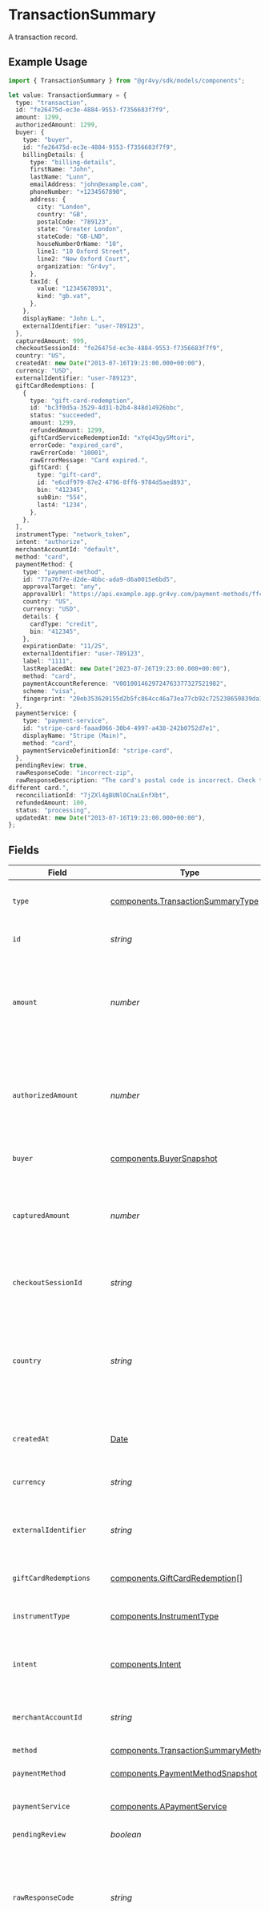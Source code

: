 # TransactionSummary

A transaction record.

## Example Usage

```typescript
import { TransactionSummary } from "@gr4vy/sdk/models/components";

let value: TransactionSummary = {
  type: "transaction",
  id: "fe26475d-ec3e-4884-9553-f7356683f7f9",
  amount: 1299,
  authorizedAmount: 1299,
  buyer: {
    type: "buyer",
    id: "fe26475d-ec3e-4884-9553-f7356683f7f9",
    billingDetails: {
      type: "billing-details",
      firstName: "John",
      lastName: "Lunn",
      emailAddress: "john@example.com",
      phoneNumber: "+1234567890",
      address: {
        city: "London",
        country: "GB",
        postalCode: "789123",
        state: "Greater London",
        stateCode: "GB-LND",
        houseNumberOrName: "10",
        line1: "10 Oxford Street",
        line2: "New Oxford Court",
        organization: "Gr4vy",
      },
      taxId: {
        value: "12345678931",
        kind: "gb.vat",
      },
    },
    displayName: "John L.",
    externalIdentifier: "user-789123",
  },
  capturedAmount: 999,
  checkoutSessionId: "fe26475d-ec3e-4884-9553-f7356683f7f9",
  country: "US",
  createdAt: new Date("2013-07-16T19:23:00.000+00:00"),
  currency: "USD",
  externalIdentifier: "user-789123",
  giftCardRedemptions: [
    {
      type: "gift-card-redemption",
      id: "bc3f0d5a-3529-4d31-b2b4-848d14926bbc",
      status: "succeeded",
      amount: 1299,
      refundedAmount: 1299,
      giftCardServiceRedemptionId: "xYqd43gySMtori",
      errorCode: "expired_card",
      rawErrorCode: "10001",
      rawErrorMessage: "Card expired.",
      giftCard: {
        type: "gift-card",
        id: "e6cdf979-87e2-4796-8ff6-9784d5aed893",
        bin: "412345",
        subBin: "554",
        last4: "1234",
      },
    },
  ],
  instrumentType: "network_token",
  intent: "authorize",
  merchantAccountId: "default",
  method: "card",
  paymentMethod: {
    type: "payment-method",
    id: "77a76f7e-d2de-4bbc-ada9-d6a0015e6bd5",
    approvalTarget: "any",
    approvalUrl: "https://api.example.app.gr4vy.com/payment-methods/ffc88ec9-e1ee-45ba-993d-b5902c3b2a8c/approve",
    country: "US",
    currency: "USD",
    details: {
      cardType: "credit",
      bin: "412345",
    },
    expirationDate: "11/25",
    externalIdentifier: "user-789123",
    label: "1111",
    lastReplacedAt: new Date("2023-07-26T19:23:00.000+00:00"),
    method: "card",
    paymentAccountReference: "V0010014629724763377327521982",
    scheme: "visa",
    fingerprint: "20eb353620155d2b5fc864cc46a73ea77cb92c725238650839da1813fa987a17",
  },
  paymentService: {
    type: "payment-service",
    id: "stripe-card-faaad066-30b4-4997-a438-242b0752d7e1",
    displayName: "Stripe (Main)",
    method: "card",
    paymentServiceDefinitionId: "stripe-card",
  },
  pendingReview: true,
  rawResponseCode: "incorrect-zip",
  rawResponseDescription: "The card's postal code is incorrect. Check the card's postal code or use a
different card.",
  reconciliationId: "7jZXl4gBUNl0CnaLEnfXbt",
  refundedAmount: 100,
  status: "processing",
  updatedAt: new Date("2013-07-16T19:23:00.000+00:00"),
};
```

## Fields

| Field                                                                                                                                                                                                                                                                                                                                                                    | Type                                                                                                                                                                                                                                                                                                                                                                     | Required                                                                                                                                                                                                                                                                                                                                                                 | Description                                                                                                                                                                                                                                                                                                                                                              | Example                                                                                                                                                                                                                                                                                                                                                                  |
| ------------------------------------------------------------------------------------------------------------------------------------------------------------------------------------------------------------------------------------------------------------------------------------------------------------------------------------------------------------------------ | ------------------------------------------------------------------------------------------------------------------------------------------------------------------------------------------------------------------------------------------------------------------------------------------------------------------------------------------------------------------------ | ------------------------------------------------------------------------------------------------------------------------------------------------------------------------------------------------------------------------------------------------------------------------------------------------------------------------------------------------------------------------ | ------------------------------------------------------------------------------------------------------------------------------------------------------------------------------------------------------------------------------------------------------------------------------------------------------------------------------------------------------------------------ | ------------------------------------------------------------------------------------------------------------------------------------------------------------------------------------------------------------------------------------------------------------------------------------------------------------------------------------------------------------------------ |
| `type`                                                                                                                                                                                                                                                                                                                                                                   | [components.TransactionSummaryType](../../models/components/transactionsummarytype.md)                                                                                                                                                                                                                                                                                   | :heavy_minus_sign:                                                                                                                                                                                                                                                                                                                                                       | The type of this resource. Is always `transaction`.                                                                                                                                                                                                                                                                                                                      | transaction                                                                                                                                                                                                                                                                                                                                                              |
| `id`                                                                                                                                                                                                                                                                                                                                                                     | *string*                                                                                                                                                                                                                                                                                                                                                                 | :heavy_minus_sign:                                                                                                                                                                                                                                                                                                                                                       | The unique identifier for this transaction.                                                                                                                                                                                                                                                                                                                              | fe26475d-ec3e-4884-9553-f7356683f7f9                                                                                                                                                                                                                                                                                                                                     |
| `amount`                                                                                                                                                                                                                                                                                                                                                                 | *number*                                                                                                                                                                                                                                                                                                                                                                 | :heavy_minus_sign:                                                                                                                                                                                                                                                                                                                                                       | The authorized amount for this transaction. This can be more than the<br/>actual captured amount and part of this amount may be refunded.                                                                                                                                                                                                                                | 1299                                                                                                                                                                                                                                                                                                                                                                     |
| `authorizedAmount`                                                                                                                                                                                                                                                                                                                                                       | *number*                                                                                                                                                                                                                                                                                                                                                                 | :heavy_minus_sign:                                                                                                                                                                                                                                                                                                                                                       | The amount for this transaction that has been authorized for the `payment_method`.<br/>This can be less than the `amount` if gift cards were used.                                                                                                                                                                                                                       | 1299                                                                                                                                                                                                                                                                                                                                                                     |
| `buyer`                                                                                                                                                                                                                                                                                                                                                                  | [components.BuyerSnapshot](../../models/components/buyersnapshot.md)                                                                                                                                                                                                                                                                                                     | :heavy_minus_sign:                                                                                                                                                                                                                                                                                                                                                       | The buyer used for this transaction.                                                                                                                                                                                                                                                                                                                                     |                                                                                                                                                                                                                                                                                                                                                                          |
| `capturedAmount`                                                                                                                                                                                                                                                                                                                                                         | *number*                                                                                                                                                                                                                                                                                                                                                                 | :heavy_minus_sign:                                                                                                                                                                                                                                                                                                                                                       | The captured amount for this transaction. This can be the full value<br/>of the `authorized_amount` or less.                                                                                                                                                                                                                                                             | 999                                                                                                                                                                                                                                                                                                                                                                      |
| `checkoutSessionId`                                                                                                                                                                                                                                                                                                                                                      | *string*                                                                                                                                                                                                                                                                                                                                                                 | :heavy_minus_sign:                                                                                                                                                                                                                                                                                                                                                       | The identifier for the checkout session this transaction is associated with.                                                                                                                                                                                                                                                                                             | fe26475d-ec3e-4884-9553-f7356683f7f9                                                                                                                                                                                                                                                                                                                                     |
| `country`                                                                                                                                                                                                                                                                                                                                                                | *string*                                                                                                                                                                                                                                                                                                                                                                 | :heavy_minus_sign:                                                                                                                                                                                                                                                                                                                                                       | The 2-letter ISO code of the country of the transaction.<br/>This is used to filter the payment services that is used to process the<br/>transaction.<br/>                                                                                                                                                                                                               | US                                                                                                                                                                                                                                                                                                                                                                       |
| `createdAt`                                                                                                                                                                                                                                                                                                                                                              | [Date](https://developer.mozilla.org/en-US/docs/Web/JavaScript/Reference/Global_Objects/Date)                                                                                                                                                                                                                                                                            | :heavy_minus_sign:                                                                                                                                                                                                                                                                                                                                                       | The date and time when this transaction was created in our system.                                                                                                                                                                                                                                                                                                       | 2013-07-16T19:23:00.000+00:00                                                                                                                                                                                                                                                                                                                                            |
| `currency`                                                                                                                                                                                                                                                                                                                                                               | *string*                                                                                                                                                                                                                                                                                                                                                                 | :heavy_minus_sign:                                                                                                                                                                                                                                                                                                                                                       | The currency code for this transaction.                                                                                                                                                                                                                                                                                                                                  | USD                                                                                                                                                                                                                                                                                                                                                                      |
| `externalIdentifier`                                                                                                                                                                                                                                                                                                                                                     | *string*                                                                                                                                                                                                                                                                                                                                                                 | :heavy_minus_sign:                                                                                                                                                                                                                                                                                                                                                       | An external identifier that can be used to match the transaction against your own records.                                                                                                                                                                                                                                                                               | user-789123                                                                                                                                                                                                                                                                                                                                                              |
| `giftCardRedemptions`                                                                                                                                                                                                                                                                                                                                                    | [components.GiftCardRedemption](../../models/components/giftcardredemption.md)[]                                                                                                                                                                                                                                                                                         | :heavy_minus_sign:                                                                                                                                                                                                                                                                                                                                                       | The gift cards redeemed for this transaction.                                                                                                                                                                                                                                                                                                                            |                                                                                                                                                                                                                                                                                                                                                                          |
| `instrumentType`                                                                                                                                                                                                                                                                                                                                                         | [components.InstrumentType](../../models/components/instrumenttype.md)                                                                                                                                                                                                                                                                                                   | :heavy_minus_sign:                                                                                                                                                                                                                                                                                                                                                       | The name of the instrument used to process the transaction.<br/>                                                                                                                                                                                                                                                                                                         | network_token                                                                                                                                                                                                                                                                                                                                                            |
| `intent`                                                                                                                                                                                                                                                                                                                                                                 | [components.Intent](../../models/components/intent.md)                                                                                                                                                                                                                                                                                                                   | :heavy_minus_sign:                                                                                                                                                                                                                                                                                                                                                       | The original `intent` used when the transaction was<br/>[created](#operation/authorize-new-transaction).                                                                                                                                                                                                                                                                 | authorize                                                                                                                                                                                                                                                                                                                                                                |
| `merchantAccountId`                                                                                                                                                                                                                                                                                                                                                      | *string*                                                                                                                                                                                                                                                                                                                                                                 | :heavy_minus_sign:                                                                                                                                                                                                                                                                                                                                                       | The ID of the merchant account to which this transaction belongs to.                                                                                                                                                                                                                                                                                                     | default                                                                                                                                                                                                                                                                                                                                                                  |
| `method`                                                                                                                                                                                                                                                                                                                                                                 | [components.TransactionSummaryMethod](../../models/components/transactionsummarymethod.md)                                                                                                                                                                                                                                                                               | :heavy_minus_sign:                                                                                                                                                                                                                                                                                                                                                       | N/A                                                                                                                                                                                                                                                                                                                                                                      | card                                                                                                                                                                                                                                                                                                                                                                     |
| `paymentMethod`                                                                                                                                                                                                                                                                                                                                                          | [components.PaymentMethodSnapshot](../../models/components/paymentmethodsnapshot.md)                                                                                                                                                                                                                                                                                     | :heavy_minus_sign:                                                                                                                                                                                                                                                                                                                                                       | The payment method used for this transaction.                                                                                                                                                                                                                                                                                                                            |                                                                                                                                                                                                                                                                                                                                                                          |
| `paymentService`                                                                                                                                                                                                                                                                                                                                                         | [components.APaymentService](../../models/components/apaymentservice.md)                                                                                                                                                                                                                                                                                                 | :heavy_minus_sign:                                                                                                                                                                                                                                                                                                                                                       | The payment service used for this transaction.                                                                                                                                                                                                                                                                                                                           |                                                                                                                                                                                                                                                                                                                                                                          |
| `pendingReview`                                                                                                                                                                                                                                                                                                                                                          | *boolean*                                                                                                                                                                                                                                                                                                                                                                | :heavy_minus_sign:                                                                                                                                                                                                                                                                                                                                                       | Whether a manual review is pending.                                                                                                                                                                                                                                                                                                                                      | true                                                                                                                                                                                                                                                                                                                                                                     |
| `rawResponseCode`                                                                                                                                                                                                                                                                                                                                                        | *string*                                                                                                                                                                                                                                                                                                                                                                 | :heavy_minus_sign:                                                                                                                                                                                                                                                                                                                                                       | This is the response code received from the payment service. This<br/>can be set to any value and is not standardized across different<br/>payment services.                                                                                                                                                                                                             | incorrect-zip                                                                                                                                                                                                                                                                                                                                                            |
| `rawResponseDescription`                                                                                                                                                                                                                                                                                                                                                 | *string*                                                                                                                                                                                                                                                                                                                                                                 | :heavy_minus_sign:                                                                                                                                                                                                                                                                                                                                                       | This is the response description received from the payment service. This<br/>can be set to any value and is not standardized across different<br/>payment services.                                                                                                                                                                                                      | The card's postal code is incorrect. Check the card's postal code or use a<br/>different card.                                                                                                                                                                                                                                                                           |
| `reconciliationId`                                                                                                                                                                                                                                                                                                                                                       | *string*                                                                                                                                                                                                                                                                                                                                                                 | :heavy_minus_sign:                                                                                                                                                                                                                                                                                                                                                       | The base62 encoded transaction ID. This represents a shorter version<br/>of this transaction's `id` which is sent to payment services, anti-fraud services,<br/>and other connectors. You can use this ID to reconcile a payment service's<br/>transaction against our system.<br/><br/>This ID is sent instead of the transaction ID because not all services<br/>support 36 digit identifiers. | 7jZXl4gBUNl0CnaLEnfXbt                                                                                                                                                                                                                                                                                                                                                   |
| `refundedAmount`                                                                                                                                                                                                                                                                                                                                                         | *number*                                                                                                                                                                                                                                                                                                                                                                 | :heavy_minus_sign:                                                                                                                                                                                                                                                                                                                                                       | The refunded amount for this transaction. This can be the full value<br/>of the `captured_amount` or less.                                                                                                                                                                                                                                                               | 100                                                                                                                                                                                                                                                                                                                                                                      |
| `status`                                                                                                                                                                                                                                                                                                                                                                 | [components.TransactionSummaryStatus](../../models/components/transactionsummarystatus.md)                                                                                                                                                                                                                                                                               | :heavy_minus_sign:                                                                                                                                                                                                                                                                                                                                                       | The status of the transaction. The status may change over time as<br/>asynchronous processing events occur.                                                                                                                                                                                                                                                              | processing                                                                                                                                                                                                                                                                                                                                                               |
| `updatedAt`                                                                                                                                                                                                                                                                                                                                                              | [Date](https://developer.mozilla.org/en-US/docs/Web/JavaScript/Reference/Global_Objects/Date)                                                                                                                                                                                                                                                                            | :heavy_minus_sign:                                                                                                                                                                                                                                                                                                                                                       | Defines when the transaction was last updated.                                                                                                                                                                                                                                                                                                                           | 2013-07-16T19:23:00.000+00:00                                                                                                                                                                                                                                                                                                                                            |